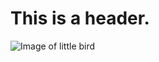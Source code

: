 # This is a header.

![Image of little bird](https://cdn-s-www.lalsace.fr/images/76264DA4-A105-4C58-A931-FEAC6639FC19/NW_raw/le-moineau-est-de-plus-en-plus-rare-photo-l-alsace-h-1524763174.jpg)
